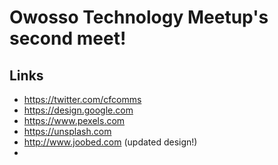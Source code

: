 # Owosso Technology Meetup's second meet!

## Links
- https://twitter.com/cfcomms
- https://design.google.com
- https://www.pexels.com
- https://unsplash.com
- http://www.joobed.com (updated design!)
- 
